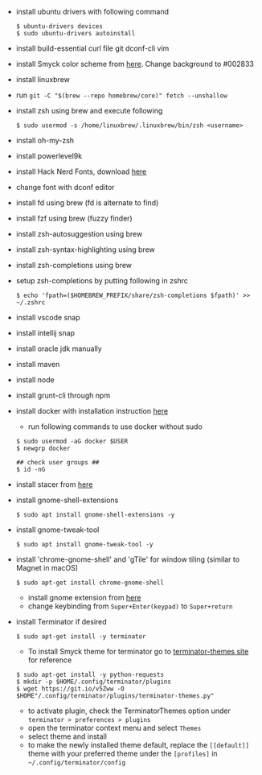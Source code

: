 - install ubuntu drivers with following command
    ```
    $ ubuntu-drivers devices
    $ sudo ubuntu-drivers autoinstall
- install build-essential curl file git dconf-cli vim
- install Smyck color scheme from [here](https://github.com/Mayccoll/Gogh). Change background to #002833
- install linuxbrew
- run `git -C "$(brew --repo homebrew/core)" fetch --unshallow`
- install zsh using brew and execute following
    ```
    $ sudo usermod -s /home/linuxbrew/.linuxbrew/bin/zsh <username>
- install oh-my-zsh
- install powerlevel9k
- install Hack Nerd Fonts, download [here](https://github.com/ryanoasis/nerd-fonts/blob/master/patched-fonts/Hack/Regular/complete/Hack%20Regular%20Nerd%20Font%20Complete.ttf)
- change font with dconf editor
- install fd using brew (fd is alternate to find)
- install fzf using brew (fuzzy finder)
- install zsh-autosuggestion using brew
- install zsh-syntax-highlighting using brew
- install zsh-completions using brew
- setup zsh-completions by putting following in zshrc
    ```
    $ echo 'fpath=($HOMEBREW_PREFIX/share/zsh-completions $fpath)' >> ~/.zshrc
- install vscode snap
- install intellij snap
- install oracle jdk manually
- install maven
- install node
- install grunt-cli through npm
- install docker with installation instruction [here](https://www.digitalocean.com/community/tutorials/how-to-install-and-use-docker-on-ubuntu-18-04) 
    - run following commands to use docker without sudo
    ```
    $ sudo usermod -aG docker $USER
    $ newgrp docker
    
    ## check user groups ##
    $ id -nG
- install stacer from [here](https://github.com/oguzhaninan/Stacer)
- install gnome-shell-extensions
    ```
    $ sudo apt install gnome-shell-extensions -y
- install gnome-tweak-tool
    ```
    $ sudo apt install gnome-tweak-tool -y
- install 'chrome-gnome-shell' and 'gTile' for window tiling (similar to Magnet in macOS)
    ```
    $ sudo apt-get install chrome-gnome-shell
    ```
    - install gnome extension from [here](https://extensions.gnome.org/extension/28/gtile/)
    - change keybinding from `Super+Enter(keypad)` to `Super+return`

- install Terminator if desired
    ```
    $ sudo apt-get install -y terminator
    ```
    - To install Smyck theme for terminator go to [terminator-themes site](https://github.com/EliverLara/terminator-themes) for reference
    ```
    $ sudo apt-get install -y python-requests
    $ mkdir -p $HOME/.config/terminator/plugins
    $ wget https://git.io/v5Zww -O $HOME"/.config/terminator/plugins/terminator-themes.py"
    ```
    - to activate plugin, check the TerminatorThemes option under `terminator > preferences > plugins`
    - open the terminator context menu and select `Themes`
    - select theme and install
    - to make the newly installed theme default, replace the `[[default]]` theme with your preferred theme under the `[profiles]` in `~/.config/terminator/config`
